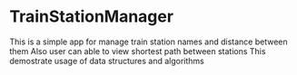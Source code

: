 # TrainStationManager
This is a simple app for manage train station names and distance between them
Also user can able to view shortest path between stations
This demostrate usage of data structures and algorithms
